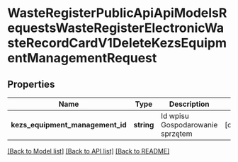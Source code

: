 # WasteRegisterPublicApiApiModelsRequestsWasteRegisterElectronicWasteRecordCardV1DeleteKezsEquipmentManagementRequest

## Properties
Name | Type | Description | Notes
------------ | ------------- | ------------- | -------------
**kezs_equipment_management_id** | **string** | Id wpisu Gospodarowanie sprzętem | [optional] 

[[Back to Model list]](../README.md#documentation-for-models) [[Back to API list]](../README.md#documentation-for-api-endpoints) [[Back to README]](../README.md)


